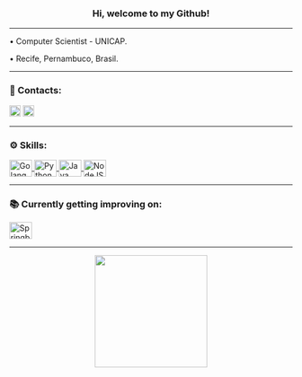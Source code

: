 

<div>
<h3 align="center">Hi, welcome to my Github!</h3>
<hr>
<p>
• Computer Scientist - UNICAP.
</p>
<p> 
• Recife, Pernambuco, Brasil.
</p> 
</div>

<hr>  

<div style="display: inline_block">  
<p>
<strong><h3>📱 Contacts:</h3></strong>  
</p>  
<a href = "https://www.linkedin.com/in/joão-vitor-machado-b23a7820b/"> <img height="20" src = "https://img.shields.io/badge/LinkedIn-0077B5?style=for-the-badge&logo=linkedin&logoColor=white"></a> 
<a href = "mailto: joovitm@gmail.com"> <img height="20" src = "https://img.shields.io/badge/Gmail-D14836?style=for-the-badge&logo=gmail&logoColor=white"></a>
</div>

<div style="display: inline_block">  
<p>
  
<hr>  
  
<strong><h3>⚙️ Skills:</h3></strong> 
</p>  
  <a href="https://github.com/joovitor12">
  <img align="center" alt="Golang" height="30" width="40" src="https://cdn.jsdelivr.net/gh/devicons/devicon/icons/go/go-original-wordmark.svg">
  <img align="center" alt="Python" height="30" width="40" src="https://cdn.jsdelivr.net/gh/devicons/devicon/icons/python/python-original.svg">
  <img align="center" alt="Java" height="30" width="40" src="https://cdn.jsdelivr.net/gh/devicons/devicon/icons/java/java-original.svg" />
  <img align="center" alt="NodeJS" height="30" width="40" src="https://cdn.jsdelivr.net/gh/devicons/devicon/icons/nodejs/nodejs-original.svg">
  </a>
</div>

<hr>  

<strong><h3>📚 Currently getting improving on:</h3></strong> 
</p>  
 <div align="">
  <a href="https://github.com/joovitor12">
  <img align="center" alt="Springboot" height="30" width="40" src="https://cdn.jsdelivr.net/gh/devicons/devicon/icons/spring/spring-original.svg">  
  </a>
  </div>
</div>


<hr>  
  
<div align="center">
  <img height="200em" src="https://github-profile-summary-cards.vercel.app/api/cards/profile-details?username=joovitor12&theme=solarized_dark"/>
</div>
